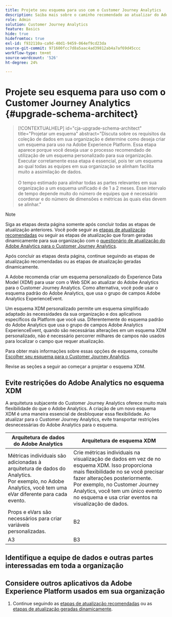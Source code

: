 ```yaml
---
title: Projete seu esquema para uso com o Customer Journey Analytics
description: Saiba mais sobre o caminho recomendado ao atualizar do Adobe Analytics para o Customer Journey Analytics
role: Admin
solution: Customer Journey Analytics
feature: Basics
hide: true
hidefromtoc: true
exl-id: f932110a-ca9d-40d1-9459-064ef9cd23da
source-git-commit: 971600fcc7d8a5aac4ad39812ab4a7af69d45ccc
workflow-type: tm+mt
source-wordcount: '526'
ht-degree: 24%

---
```


# Projete seu esquema para uso com o Customer Journey Analytics {#upgrade-schema-architect}

<!-- markdownlint-disable MD034 -->

>[!CONTEXTUALHELP]
>id="cja-upgrade-schema-architect"
>title="Projetar um esquema"
>abstract="Discuta sobre os requisitos da coleção de dados em sua organização e determine como deseja criar um esquema para uso na Adobe Experience Platform. Essa etapa aparece porque você deseja usar o processo recomendado de utilização de um esquema personalizado para sua organização. Executar corretamente essa etapa é essencial, pois ter um esquema ao qual todas as equipes em sua organização se alinham facilita muito a assimilação de dados.<br><br>O tempo estimado para alinhar todas as partes relevantes em sua organização a um esquema unificado é de 1 a 2 meses. Esse intervalo de tempo depende muito do número de equipes que é necessário coordenar e do número de dimensões e métricas às quais elas devem se alinhar."

<!-- markdownlint-enable MD034 -->

>[!NOTE]
> 
>Siga as etapas desta página somente após concluir todas as etapas de atualização anteriores. Você pode seguir as [etapas de atualização recomendadas](/help/getting-started/cja-upgrade/cja-upgrade-recommendations.md#recommended-upgrade-steps-for-most-organizations) ou seguir as etapas de atualização que foram geradas dinamicamente para sua organização com o [questionário de atualização do Adobe Analytics para o Customer Journey Analytics](https://gigazelle.github.io/cja-ttv/).
>
>Após concluir as etapas desta página, continue seguindo as etapas de atualização recomendadas ou as etapas de atualização geradas dinamicamente.

A Adobe recomenda criar um esquema personalizado do Experience Data Model (XDM) para usar com o Web SDK ao atualizar do Adobe Analytics para o Customer Journey Analytics. Como alternativa, você pode usar o esquema padrão do Adobe Analytics, que usa o grupo de campos Adobe Analytics ExperienceEvent.

Um esquema XDM personalizado permite um esquema simplificado adaptado às necessidades da sua organização e dos aplicativos específicos da Platform que você usa. Diferentemente do esquema padrão do Adobe Analytics que usa o grupo de campos Adobe Analytics ExperienceEvent, quando são necessárias alterações em um esquema XDM personalizado, não é necessário percorrer milhares de campos não usados para localizar o campo que requer atualização.

Para obter mais informações sobre essas opções de esquema, consulte [Escolher seu esquema para o Customer Journey Analytics](/help/getting-started/cja-upgrade/cja-upgrade-schema-existing.md).

Revise as seções a seguir ao começar a projetar o esquema XDM.

## Evite restrições do Adobe Analytics no esquema XDM

A arquitetura subjacente do Customer Journey Analytics oferece muito mais flexibilidade do que o Adobe Analytics. A criação de um novo esquema XDM é uma maneira essencial de desbloquear essa flexibilidade. Ao atualizar para o Customer Journey Analytics, evite transportar restrições desnecessárias do Adobe Analytics para o esquema.

| Arquitetura de dados do Adobe Analytics | Arquitetura de esquema XDM |
|---------|----------|
| Métricas individuais são adicionadas à arquitetura de dados do Analytics.<br/>Por exemplo, no Adobe Analytics, você tem uma eVar diferente para cada evento. | Crie métricas individuais na visualização de dados em vez de no esquema XDM. Isso proporciona mais flexibilidade no se você precisar fazer alterações posteriormente.<br/>Por exemplo, no Customer Journey Analytics, você tem um único evento no esquema e usa criar eventos na visualização de dados. |
| Props e eVars são necessários para criar variáveis personalizadas. | B2 |
| A3 | B3 |

## Identifique a equipe de dados e outras partes interessadas em toda a organização


## Considere outros aplicativos da Adobe Experience Platform usados em sua organização



1. Continue seguindo as [etapas de atualização recomendadas](/help/getting-started/cja-upgrade/cja-upgrade-recommendations.md#recommended-upgrade-steps-for-most-organizations) ou as [etapas de atualização geradas dinamicamente](https://gigazelle.github.io/cja-ttv/).
